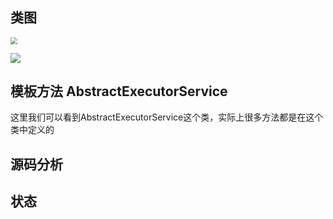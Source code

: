 ## 类图

<img src="D:\MyWork\MarkDownPicture\juc\类图.png" style="zoom: 67%;" />

![](D:\MyWork\MarkDownPicture\juc\执行器.png)



## 模板方法 AbstractExecutorService

这里我们可以看到AbstractExecutorService这个类，实际上很多方法都是在这个类中定义的



## 源码分析





## 状态

